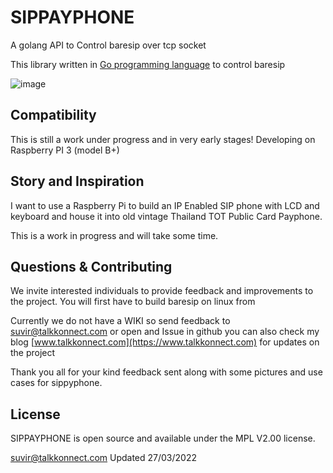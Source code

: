 SIPPAYPHONE 
===========

A golang API to Control baresip over tcp socket

This library written in [Go programming language](https://golang.org/) to control baresip

![image](https://raw.github.com/talkkonnect/sippayphone/master/images/cardphone.jpg)

Compatibility
-------------
This is still a work under progress and in very early stages!
Developing on Raspberry PI 3 (model B+)

Story and Inspiration
---------------------
I want to use a Raspberry Pi to build an IP Enabled SIP phone with LCD and keyboard and
house it into old vintage Thailand TOT Public Card Payphone.

This is a work in progress and will take some time.

## Questions & Contributing 
We invite interested individuals to provide feedback and improvements to the project. 
You will first have to build baresip on linux from 

Currently we do not have a WIKI so send feedback to <suvir@talkkonnect.com> or open and Issue in github
you can also check my blog  [www.talkkonnect.com](https://www.talkkonnect.com) for updates on the project
	
Thank you all for your kind feedback sent along with some pictures and use cases for sippyphone.

## License 
SIPPAYPHONE is open source and available under the MPL V2.00 license.

<suvir@talkkonnect.com> Updated 27/03/2022
